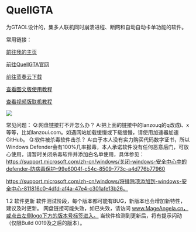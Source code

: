 # QuellGTA
为GTAOL设计的，集多人联机同时崩溃进程、断网和自动自动卡单功能的软件。
<p></p>
常用链接：
<p></p>
<a href="https://www.mageangela.cn/">前往我的主页</a><p></p>
<a href="https://www.mageangela.cn/QuellGTA/">前往QuellGTA官网</a><p></p>
<a href="https://zhaoshiqi.lanzouq.com/s/QuellGTA">前往蓝奏云下载</a><p></p>
<a href="https://www.mageangela.cn/tools/QuellGTA-Notion.html">查看图文版使用教程</a><p></p>
<a href="https://www.bilibili.com/video/BV1Bb421n7dk/">查看视频版联机教程</a><p></p>

<p></p>
<img src="https://www.mageangela.cn/QuellGTA/scr/download.gif">

常见问题：
Q:网盘链接打不开怎么办？
A:把上面的链接中的lanzouq的q改成i、x等等，比如lanzoui.com。如遇网站加载缓慢或下载缓慢，请使用加速器加速GitHub。
Q:软件被杀毒软件击杀？
A:由于本人没有实力购买代码数字证书，所以Windows Defender会有100%几率报毒，本人承诺软件没有任何恶意后门，可放心使用，请暂时关闭杀毒软件并添加白名单使用，具体参见：
https://support.microsoft.com/zh-cn/windows/关闭-windows-安全中心中的defender-防病毒保护-99e6004f-c54c-8509-773c-a4d776b77960

https://support.microsoft.com/zh-cn/windows/将排除项添加到-windows-安全中心-811816c0-4dfd-af4a-47e4-c301afe13b26。

1.2 软件更新
软件测试阶段，每个版本都可能有BUG，新版本也会增加新特性，建议及时更新。
网盘链接可能失效，如已失效，请访问 www.MageAngela.cn，或点击左侧logo下方的版本号标签进入。
当软件检测到更新后，将有提示闪动（仅限Build 0019及之后的版本）。
